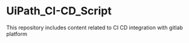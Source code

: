 # UiPath_CI-CD_Script
This repository includes content related to CI CD integration with gitlab platform
